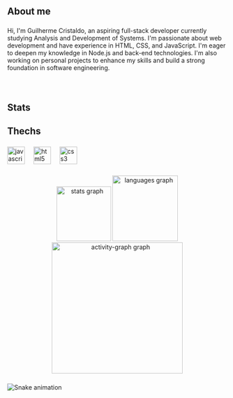 <h2 align="left">About me</h2>

###

<p align="left">Hi, I'm Guilherme Cristaldo, an aspiring full-stack developer currently studying Analysis and Development of Systems. I'm passionate about web development and have experience in HTML, CSS, and JavaScript. I'm eager to deepen my knowledge in Node.js and back-end technologies. I'm also working on personal projects to enhance my skills and build a strong foundation in software engineering.</p>

###

<br clear="both">

<h2 align="left">Stats</h2>

###

<h2 align="left">Thechs</h2>

###

<div align="left">
  <img src="https://skillicons.dev/icons?i=js" height="40" alt="javascript logo"  />
  <img width="12" />
  <img src="https://skillicons.dev/icons?i=html" height="40" alt="html5 logo"  />
  <img width="12" />
  <img src="https://skillicons.dev/icons?i=css" height="40" alt="css3 logo"  />
</div>

###

<div align="center">
  <img src="https://github-readme-stats.vercel.app/api?username=CristaldoGui&hide_title=true&hide_rank=false&show_icons=true&include_all_commits=true&count_private=true&disable_animations=false&theme=gruvbox_light&locale=en&hide_border=false&order=1&custom_title=Stats" height="125" alt="stats graph"  />
  <img src="https://github-readme-stats.vercel.app/api/top-langs?username=CristaldoGui&locale=en&hide_title=false&layout=compact&card_width=320&langs_count=5&theme=gruvbox_light&hide_border=false&order=2" height="150" alt="languages graph"  />
  <img src="https://github-readme-activity-graph.vercel.app/graph?username=CristaldoGui&radius=16&theme=gruvbox&area=true&order=5" height="300" alt="activity-graph graph"  />
</div>

###

<img src="https://raw.githubusercontent.com/CristaldoGui/CristaldoGui/output/snake.svg" alt="Snake animation" />

###
